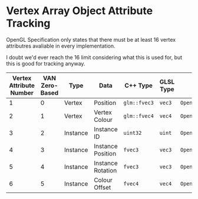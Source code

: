# Vertex Array Object Attribute Tracking

OpenGL Specification only states that there must be at least 16 vertex attributres avaliable in every implementation.

I doubt we'd ever reach the 16 limit considering what this is used for, but this is good for tracking anyway.

| Vertex Attribute Number | VAN Zero-Based | Type     | Data                 | C++ Type     | GLSL Type   | Location                                                                         |
| ----------------------- | -------------- | -------- | -------------------- | ------------ | ----------- | -------------------------------------------------------------------------------- |
| 1                       | 0              | Vertex   | Position             | `glm::fvec3` | `vec3`      | `OpenCAGELevelViewer::AllInOne::ContentManager::CMVertex::pos`                   |
| 2                       | 1              | Vertex   | Vertex Colour        | `glm::fvec4` | `vec4`      | `OpenCAGELevelViewer::AllInOne::ContentManager::CMVertex::col`                   |
| 3                       | 2              | Instance | Instance ID          | `uint32`     | `uint`      | `OpenCAGELevelViewer::AllInOne::ContentManager::ModelReferenceGL::instanceId`    |
| 4                       | 3              | Instance | Instance Position    | `fvec3`      | `vec3`      | `OpenCAGELevelViewer::AllInOne::ContentManager::ModelReferenceGL::worldPosition` |
| 5                       | 4              | Instance | Instance Rotation    | `fvec3`      | `vec3`      | `OpenCAGELevelViewer::AllInOne::ContentManager::ModelReferenceGL::worldRotation` |
| 6                       | 5              | Instance | Colour Offset        | `fvec4`      | `vec4`      | `OpenCAGELevelViewer::AllInOne::ContentManager::ModelReferenceGL::colOffset`     |